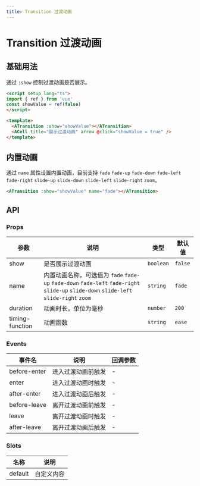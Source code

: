 ```yaml
---
title: Transition 过渡动画
---
```


# Transition 过渡动画

## 基础用法

通过 `:show` 控制过渡动画是否展示。

```html
<script setup lang="ts">
import { ref } from 'vue'
const showValue = ref(false)
</script>

<template>
  <ATransition :show="showValue"></ATransition>
  <ACell title="展示过渡动画" arrow @click="showValue = true" />
</template>
```

## 内置动画

通过 `name` 属性设置内置动画，目前支持 `fade` `fade-up` `fade-down` `fade-left` `fade-right` `slide-up` `slide-down` `slide-left` `slide-right` `zoom`。

```html
<ATransition :show="showValue" name="fade"></ATransition>
```

## API

### Props

| 参数 | 说明 | 类型 | 默认值 |
| --- | --- | --- | --- |
| show | 是否展示过渡动画 | `boolean` | `false` |
| name | 内置动画名称，可选值为 `fade` `fade-up` `fade-down` `fade-left` `fade-right` `slide-up` `slide-down` `slide-left` `slide-right` `zoom` | `string` | `fade` |
| duration | 动画时长，单位为毫秒 | `number` | `200` |
| timing-function | 动画函数 | `string` | `ease` |

### Events

| 事件名 | 说明 | 回调参数 |
| --- | --- | --- |
| before-enter | 进入过渡动画前触发 | - |
| enter | 进入过渡动画时触发 | - |
| after-enter | 进入过渡动画后触发 | - |
| before-leave | 离开过渡动画前触发 | - |
| leave | 离开过渡动画时触发 | - |
| after-leave | 离开过渡动画后触发 | - |

### Slots

| 名称 | 说明 |
| --- | --- |
| default | 自定义内容 |
